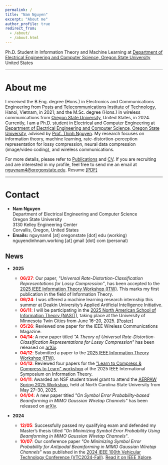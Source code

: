```yaml
---
permalink: /
title: "Nam Nguyen"
excerpt: "About me"
author_profile: true
redirect_from: 
  - /about/
  - /about.html
---
```


Ph.D. Student in Information Theory and Machine Learning at [Department of Electrical Engineering and Computer Science, Oregon State University](https://engineering.oregonstate.edu/EECS)\
United States

---
# About me
I received the B.Eng. degree (Hons.) in Electronics and Communications Engineering from [Posts and Telecommunications Institute of Technology](https://english.ptit.edu.vn/), Hanoi, Vietnam, in 2021; and the M.Sc. degree (Hons.) in wireless communications from [Oregon State University](https://oregonstate.edu/), United States, in 2024. Currently, I am a Ph.D. student in Electrical and Computer Engineering at [Department of Electrical Engineering and Computer Science, Oregon State University](https://engineering.oregonstate.edu/EECS), advised by [Prof. Thinh Nguyen](https://web.engr.oregonstate.edu/~thinhq). My research focuses on information theory, machine learning, rate-distortion-perception representation for lossy compression, neural data compression (image/video coding), and wireless communications. 

For more details, please refer to [Publications](https://namnguyenresearch.github.io/publications) and [CV](https://namnguyenresearch.github.io/cv). If you are recruiting and are interested in my profile, feel free to send me an email at [nguynam4@oregonstate.edu](). Resume [[PDF]](https://namnguyenresearch.github.io//files/Resume_Nam_Nguyen.pdf)

--- 
# Contact
* **Nam Nguyen** \
Department of Electrical Engineering and Computer Science \
Oregon State University \
3130 Kelley Engineering Center \
Corvallis, Oregon, United States  
* **Emails:** nguynam4 [at] oregonstate [dot] edu (working) \
              nguyendinhnam.working [at] gmail [dot] com (personal)

## News

* **2025**
  * <span style='color: red'>**06/27**:</span> Our paper, <em>"Universal Rate-Distortion-Classification Representations for Lossy Compression"</em>, has been accepted to the [2025 IEEE Information Theory Workshop (ITW)](https://www.ieee-itw2025.org/). This marks my first publication in the field of Information Theory.
  * <span style='color: red'>**06/24**:</span> I was offered a machine learning research internship this summer at Deakin University’s Applied Artificial Intelligence Initiative.
  * <span style='color: red'>**06/11**:</span> I will be participating in the [2025 North American School of Information Theory (NASIT)](https://sites.google.com/umn.edu/nasit-2025/home), taking place at the University of Minnesota Twin Cities from June 16–20, 2025. [[Poster]](https://namnguyenresearch.github.io/files/NASIT2025_Universal_Rate_Distortion_Classification_Representations_for_Lossy_Compression.pdf)
  * <span style='color: red'>**05/26**:</span> Reviewed one paper for the IEEE Wireless Communications Magazine.
  * <span style='color: red'>**04/14**:</span> A new paper titled <em>"A Theory of Universal Rate-Distortion-Classification Representations for Lossy Compression"</em> has been released on [arXiv](https://arxiv.org/abs/2504.09932).
  * <span style='color: red'>**04/12**:</span> Submitted a paper to the [2025 IEEE Information Theory Workshop (ITW)](https://www.ieee-itw2025.org/).
  * <span style='color: red'>**04/12**:</span> Reviewed four papers for the ["Learn to Compress & Compress to Learn" workshop](https://learn-to-compress-workshop-isit.github.io/) at the 2025 IEEE International Symposium on Information Theory.
  * <span style='color: red'>**04/11**:</span> Awarded an NSF student travel grant to attend the [AERPAW Spring 2025 Workshop](https://aerpaw.org), held at North Carolina State University from May 27–30, 2025.
  * <span style='color: red'>**04/04**:</span> A new paper titled <em>"On Symbol Error Probability-based Beamforming in MIMO Gaussian Wiretap Channels"</em> has been released on [arXiv](https://arxiv.org/abs/2504.03960).

* **2024**
  * <span style='color: red'>**12/05**:</span> Successfully passed my qualifying exam and defended my Master’s thesis titled <em>"On Minimizing Symbol Error Probability Using Beamforming in MIMO Gaussian Wiretap Channels"</em>.
  * <span style='color: red'>**10/07**:</span> Our conference paper <em>"On Minimizing Symbol Error Probability for Antipodal Beamforming in MIMO Gaussian Wiretap Channels"</em> was published in the [2024 IEEE 100th Vehicular Technology Conference (VTC2024-Fall)](https://events.vtsociety.org/vtc2024-fall/). [Read it on IEEE Xplore](https://ieeexplore-ieee-org.oregonstate.idm.oclc.org/document/10757455).
